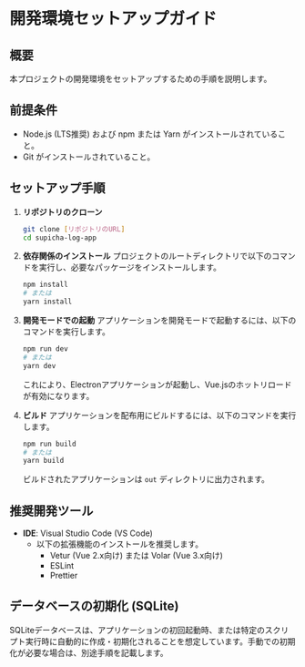 # 開発環境セットアップガイド

## 概要
本プロジェクトの開発環境をセットアップするための手順を説明します。

## 前提条件
- Node.js (LTS推奨) および npm または Yarn がインストールされていること。
- Git がインストールされていること。

## セットアップ手順

1.  **リポジトリのクローン**
    ```bash
    git clone [リポジトリのURL]
    cd supicha-log-app
    ```

2.  **依存関係のインストール**
    プロジェクトのルートディレクトリで以下のコマンドを実行し、必要なパッケージをインストールします。
    ```bash
    npm install
    # または
    yarn install
    ```

3.  **開発モードでの起動**
    アプリケーションを開発モードで起動するには、以下のコマンドを実行します。
    ```bash
    npm run dev
    # または
    yarn dev
    ```
    これにより、Electronアプリケーションが起動し、Vue.jsのホットリロードが有効になります。

4.  **ビルド**
    アプリケーションを配布用にビルドするには、以下のコマンドを実行します。
    ```bash
    npm run build
    # または
    yarn build
    ```
    ビルドされたアプリケーションは `out` ディレクトリに出力されます。

## 推奨開発ツール
- **IDE**: Visual Studio Code (VS Code)
  - 以下の拡張機能のインストールを推奨します。
    - Vetur (Vue 2.x向け) または Volar (Vue 3.x向け)
    - ESLint
    - Prettier

## データベースの初期化 (SQLite)
SQLiteデータベースは、アプリケーションの初回起動時、または特定のスクリプト実行時に自動的に作成・初期化されることを想定しています。手動での初期化が必要な場合は、別途手順を記載します。
